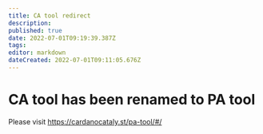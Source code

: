 ```yaml
---
title: CA tool redirect
description: 
published: true
date: 2022-07-01T09:19:39.387Z
tags: 
editor: markdown
dateCreated: 2022-07-01T09:11:05.676Z
---
```


# CA tool has been renamed to PA tool

Please visit <a href="https://cardanocataly.st/pa-tool/#/">https://cardanocataly.st/pa-tool/#/</a>